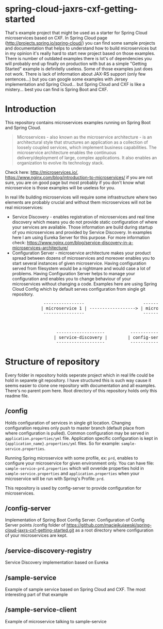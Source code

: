# spring-cloud-jaxrs-cxf-getting-started
That's example project that might be used as a starter for Spring Cloud microservices based on CXF. In Spring Cloud page (http://projects.spring.io/spring-cloud/) you can find some sample projects and documentation that helps to understand how to build microservices but in my opinion it's really hard to start new project based on those examples. There is number of outdated examples there is lot's of dependencies you will probably end up finally on production with but as a simple "Getting Started" example is definitelly useless. Some of those examples just does not work. There is lack of information about JAX-RS support (only few sentences...) but you can google some examples with Jersey implementation and Spring Cloud... but Spring Cloud and CXF is like a mistery... best you can find is Spring Boot and CXF.

# Introduction

This repository contains microservices examples running on Spring Boot and Spring Cloud. 

> Microservices - also known as the microservice architecture - is an architectural style that structures an application as a collection of loosely coupled services, which implement business capabilities. The microservice architecture enables the continuous delivery/deployment of large, complex applications. It also enables an organization to evolve its technology stack.

Check here: http://microservices.io/, https://www.nginx.com/blog/introduction-to-microservices/ if you are not sure, you are on good page but most probably if you don't know what microservice is those examples will be useless for you.

In real life building microservices will require some infrastructure where two elements are probably crucial and without them microservices will not be real microservices:

* Service Discovery - enables registration of microservices and real time discovery which means you do not provide static configuration of where your services are available. Those information are build during startup of you microservices and provided by Service Discovery. In examples here I am using Eureka Server for this purpose. For more information check: https://www.nginx.com/blog/service-discovery-in-a-microservices-architecture/
* Configuration Server - microservice architecture makes your product spread between dozens of microservices and moreover enables you to start several instances of given microservice. Having configuration served from filesystem would be a nightmare and would case a lot of problems. Having Configuration Server helps to manage your configuration and enables you to change behaviour of your microservices without changing a code. Examples here are using Spring Cloud Config which by default serves configuration from single git repository.

<pre>
               ----------------                       ----------------
              | microservice 1 | ------------------> | microservice 2 |
               ----------------                       ----------------



                    -------------------          ---------------    
                   | service-discovery |        | config-server |
                    -------------------          ---------------                       
</pre>

# Structure of repository

Every folder in repository holds seperate project which in real life could be hold in separete git repository. I have structured this is such way cause it seems easier to clone one repository with documentation and all examples. There's no parent pom here. Root directory of this repository holds only this readme file.

## /config

Holds configuration of services in single git location. Changing configuration requires only push to master branch (default place from where configuration is pulled). Common configuration may be served in `application.properties/yml` file. Application specific configuration is kept in `{application_name}.properties/yml` files. So for example: `sample-service.properties`.

Running Spring microservice with some profile, ex: `prd`, enables to configure your microservice for given environment only. You can have file: `sample-service-prd.properties` which will ovveride properties hold in `sample-service.properties` and `application.properties` when your microservice will be run with Spring's Profile: `prd`.

This repository is used by config-server to provide configuration for microservices.

## /config-server

Implementation of Spring Boot Config Server. Configuration of Config Server points /config folder of https://github.com/maciejkujawski/spring-cloud-jaxrs-cxf-getting-started.git as a root directory where configuration of your microservices are kept. 

## /service-discovery-registry

Service Discovery implementation based on Eureka

## /sample-service

Example of sample service based on Spring Cloud and CXF. The most interesting part of that example

## /sample-service-client

Example of microservice talking to sample-service
